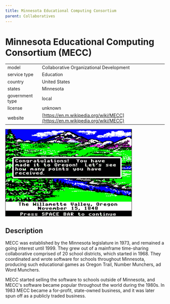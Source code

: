 ```yaml
---
title: Minnesota Educational Computing Consortium
parent: Collaboratives
---
```


# Minnesota Educational Computing Consortium (MECC)

|                   |                                          |
|:------------------|:-----------------------------------------|
| model             | Collaborative Organizational Development
| service type      | Education
| country           | United States
| states            | Minnesota
| government type   | local
| license           | unknown
| website           | [https://en.m.wikipedia.org/wiki/MECC](https://en.m.wikipedia.org/wiki/MECC)

![Oregon Trail screenshot](images/mecc.png)

## Description
MECC was established by the Minnesota legislature in 1973, and remained a going interest until 1999. They grew out of a mainframe time-sharing collaborative comprised of 20 school districts, which started in 1968. They coordinated and wrote software for schools throughout Minnesota, producing such educational games as Oregon Trail, Number Munchers, ad Word Munchers.

MECC started selling the software to schools outside of Minnesota, and MECC's software became popular throughout the world during the 1980s. In 1983 MECC became a for-profit, state-owned business, and it was later spun off as a publicly traded business.
